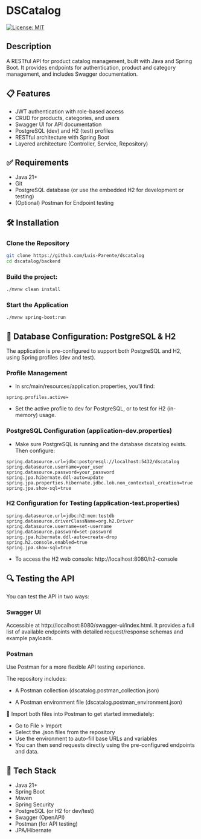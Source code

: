 # DSCatalog
[![License: MIT](https://img.shields.io/badge/License-MIT-yellow.svg?style=for-the-badge)](https://github.com/Luis-Parente/dscatalog/blob/main/LICENSE)

## Description
A RESTful API for product catalog management, built with Java and Spring Boot. It provides endpoints for authentication, product and category management, and includes Swagger documentation.

## 📋 Features
- JWT authentication with role-based access
- CRUD for products, categories, and users
- Swagger UI for API documentation
- PostgreSQL (dev) and H2 (test) profiles
- RESTful architecture with Spring Boot
- Layered architecture (Controller, Service, Repository)
  
## ✅ Requirements
- Java 21+
- Git
- PostgreSQL database (or use the embedded H2 for development or testing)
- (Optional) Postman for Endpoint testing

## 🛠️ Installation

### Clone the Repository
```bash
git clone https://github.com/Luis-Parente/dscatalog
cd dscatalog/backend
````
### Build the project:
```bash
./mvnw clean install
````
### Start the Application
```bash
./mvnw spring-boot:run
````

## 🔧 Database Configuration: PostgreSQL & H2
The application is pre-configured to support both PostgreSQL and H2, using Spring profiles (dev and test).

### Profile Management
- In src/main/resources/application.properties, you’ll find:
````properties
spring.profiles.active=
````
- Set the active profile to dev for PostgreSQL, or to test for H2 (in-memory) usage.

### PostgreSQL Configuration (application-dev.properties)
- Make sure PostgreSQL is running and the database dscatalog exists. Then configure:
````properties
spring.datasource.url=jdbc:postgresql://localhost:5432/dscatalog
spring.datasource.username=your_user
spring.datasource.password=your_password
spring.jpa.hibernate.ddl-auto=update
spring.jpa.properties.hibernate.jdbc.lob.non_contextual_creation=true
spring.jpa.show-sql=true
````

### H2 Configuration for Testing (application-test.properties)
````properties
spring.datasource.url=jdbc:h2:mem:testdb
spring.datasource.driverClassName=org.h2.Driver
spring.datasource.username=set-username
spring.datasource.password=set-password
spring.jpa.hibernate.ddl-auto=create-drop
spring.h2.console.enabled=true
spring.jpa.show-sql=true
````
- To access the H2 web console: http://localhost:8080/h2-console

## 🔍 Testing the API
You can test the API in two ways:

### Swagger UI
Accessible at http://localhost:8080/swagger-ui/index.html. It provides a full list of available endpoints with detailed request/response schemas and example payloads.

### Postman
Use Postman for a more flexible API testing experience.

The repository includes:

- A Postman collection (dscatalog.postman_collection.json)

- A Postman environment file (dscatalog.postman_environment.json)

💾 Import both files into Postman to get started immediately:

- Go to File > Import
- Select the .json files from the repository
- Use the environment to auto-fill base URLs and variables
- You can then send requests directly using the pre-configured endpoints and data.

## 🧰 Tech Stack
- Java 21+
- Spring Boot
- Maven
- Spring Security
- PostgreSQL (or H2 for dev/test)
- Swagger (OpenAPI)
- Postman (for API testing)
- JPA/Hibernate
